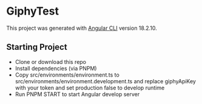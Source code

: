 # GiphyTest

This project was generated with [Angular CLI](https://github.com/angular/angular-cli) version 18.2.10.

## Starting Project
* Clone or download this repo
* Install dependencies (via PNPM)
* Copy src/environments/environment.ts to src/environments/environment.development.ts and replace giphyApiKey with your token and set production false to develop runtime
* Run PNPM START to start Angular develop server
